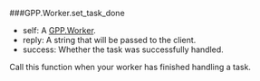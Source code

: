 ###GPP.Worker.set_task_done

+ self: A [GPP.Worker](#GPP.Worker).
+ reply: A string that will be passed to the client.
+ success: Whether the task was successfully handled.

Call this function when your worker has finished handling a task.

